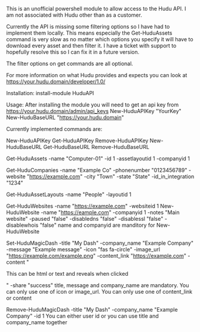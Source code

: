 This is an unofficial powershell module to allow access to the Hudu API. I am not associated with Hudu other than as a customer.

Currently the API is missing some filtering options so I have had to implement them locally. This means especially the Get-HuduAssets command is very slow as no matter which options you specify it will have to download every asset and then filter it. I have a ticket with support to hopefully resolve this so I can fix it in a future version.

The filter options on get commands are all optional.

For more information on what Hudu provides and expects you can look at https://your.hudu.domain/developer/1.0/

Installation:
install-module HuduAPI

Usage:
After installing the module you will need to get an api key from https://your.hudu.domain/admin/api_keys
New-HuduAPIKey "YourKey"
New-HuduBaseURL "https://your.hudu.domain"

Currently implemented commands are:

New-HuduAPIKey
Get-HuduAPIKey
Remove-HuduAPIKey
New-HuduBaseURL
Get-HuduBaseURL
Remove-HuduBaseURL

Get-HuduAssets -name "Computer-01" -id 1 -assetlayoutid 1 -companyid 1 

Get-HuduCompanies -name "Example Co" -phonenumber "0123456789" -website "https://example.com" -city "Town" -state "State" -id_in_integration "1234"

Get-HuduAssetLayouts -name "People" -layoutid 1

Get-HuduWebsites -name "https://example.com" -websiteid 1
New-HuduWebsite -name "https://eample.com" -companyid 1 -notes "Main website" -paused "false" -disabledns "false" -disablessl "false" -disablewhois "false"
    name and companyid are manditory for New-HuduWebsite

Set-HuduMagicDash -title "My Dash" -company_name "Example Company" -message "Example message" -icon "fas fa-circle" -image_url "https://example.com/example.png" -content_link "https://example.com" -content "<p> This can be html or text and reveals when clicked</p>" -share "success"
    title, message and company_name are mandatory. You can only use one of icon or image_url. You can only use one of content_link or content

Remove-HuduMagicDash -title "My Dash" -company_name "Example Company" -id 1
    You can either user id or you can use title and company_name together

